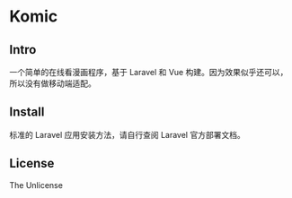 # Komic

## Intro

一个简单的在线看漫画程序，基于 Laravel 和 Vue 构建。因为效果似乎还可以，所以没有做移动端适配。

## Install

标准的 Laravel 应用安装方法，请自行查阅 Laravel 官方部署文档。

## License

The Unlicense
